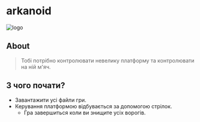# arkanoid
![logo](https://www.python.org/static/img/python-logo.png)
## About
> Тобі потрібно контролювати невелику платформу та контролювати на ній м'яч.

## З чого почати?
- Завантажити усі файли гри.
- Керування платформою відбувається за допомогою стрілок.
  - Гра завершиться коли ви знищите усіх ворогів.
